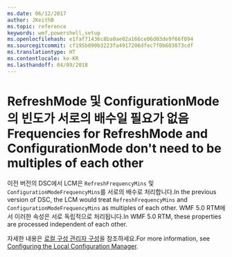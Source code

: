 ```yaml
---
ms.date: 06/12/2017
author: JKeithB
ms.topic: reference
keywords: wmf,powershell,setup
ms.openlocfilehash: e1faf71436c8ba0ae02a166ce06d03de9f66f094
ms.sourcegitcommit: cf195b090b3223fa4917206dfec7f0b603873cdf
ms.translationtype: HT
ms.contentlocale: ko-KR
ms.lasthandoff: 04/09/2018
---
```

# <a name="frequencies-for-refreshmode-and-configurationmode-dont-need-to-be-multiples-of-each-other"></a><span data-ttu-id="8138e-102">RefreshMode 및 ConfigurationMode의 빈도가 서로의 배수일 필요가 없음</span><span class="sxs-lookup"><span data-stu-id="8138e-102">Frequencies for RefreshMode and ConfigurationMode don't need to be multiples of each other</span></span>

<span data-ttu-id="8138e-103">이전 버전의 DSC에서 LCM은 `RefreshFrequencyMins` 및 `ConfigurationModeFrequencyMins`를 서로의 배수로 처리합니다.</span><span class="sxs-lookup"><span data-stu-id="8138e-103">In the previous version of DSC, the LCM would treat `RefreshFrequencyMins` and `ConfigurationModeFrequencyMins` as multiples of each other.</span></span> <span data-ttu-id="8138e-104">WMF 5.0 RTM에서 이러한 속성은 서로 독립적으로 처리됩니다.</span><span class="sxs-lookup"><span data-stu-id="8138e-104">In WMF 5.0 RTM, these properties are processed independent of each other.</span></span>

<span data-ttu-id="8138e-105">자세한 내용은 [로컬 구성 관리자 구성](https://msdn.microsoft.com/powershell/dsc/metaconfig)을 참조하세요.</span><span class="sxs-lookup"><span data-stu-id="8138e-105">For more information, see [Configuring the Local Configuration Manager](https://msdn.microsoft.com/powershell/dsc/metaconfig).</span></span>